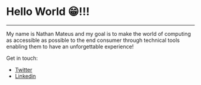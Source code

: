 <h1>Hello World 😁!!!</h1>
<hr>
<p>My name is Nathan Mateus and my goal is to make the world of computing as accessible as possible to the end consumer through technical tools enabling them to have an unforgettable experience!</p>
<p>Get in touch:</p>
<ul>
    <li><a href="https://twitter.com/onathanmateus" target="_blank">Twitter</a>
    <li><a href="https://www.linkedin.com/in/onathanmateus/" target="_blank">Linkedin</a>
</ul>
